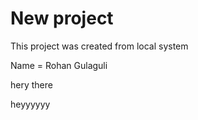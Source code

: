 # New project 
This project was created from local system

Name = Rohan Gulaguli

hery there 

heyyyyyy